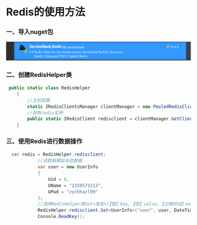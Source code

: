 # Redis的使用方法

### 一、导入nuget包

![image-20200716124150516](./image-20200716124150516.png)

### 二、创建RedisHelper类

```C#
 public static class RedisHelper
    {
     	//主机配置
        static IRedisClientsManager clientManager = new PooledRedisClientManager(new string[] { "127.0.0.1:6379", "127.0.0.1:9999" });
     	//获取redis实例
        public static IRedisClient redisclient = clientManager.GetClient();
    }
```

### 三、使用Redis进行数据操作

```C#
  var redis = RedisHelper.redisclient;
			//该数据模拟动态数据
            var user = new UserInfo
            {
                Uid = 0,
                UName = "2250573213",
                UPwd = "zychhazl99"
            };
			//调用RedisHelper类Set<类型>(【键】key,【值】value,【过期时间】expired)
            RedisHelper.redisclient.Set<UserInfo>("user", user, DateTime.Now.AddSeconds(10));
            Console.ReadKey();
```




